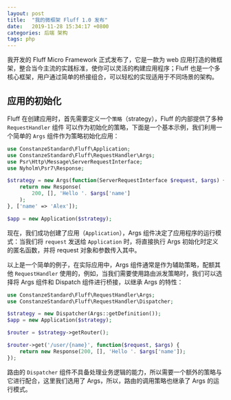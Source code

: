 ```yaml
---
layout: post
title:  "我的微框架 Fluff 1.0 发布"
date:   2019-11-28 15:34:17 +0800
categories: 后端 架构
tags: php
---
```

我开发的 Fluff Micro Framework 正式发布了，它是一款为 web 应用打造的微框架，整合当今主流的实践标准，使你可以灵活的构建应用程序；Fluff 也是一个多核心框架，用户通过简单的桥接组合，可以轻松的实现适用于不同场景的架构。

## 应用的初始化
Fluff 在创建应用时，首先需要定义一个`策略`（strategy），Fluff 的内部提供了多种 `RequestHandler` 组件 可以作为初始化的策略，下面是一个基本示例，我们利用一个简单的 `Args` 组件作为策略初始化应用：
```php
use ConstanzeStandard\Fluff\Application;
use ConstanzeStandard\Fluff\RequestHandler\Args;
use Psr\Http\Message\ServerRequestInterface;
use Nyholm\Psr7\Response;

$strategy = new Args(function(ServerRequestInterface $request, $args) {
    return new Response(
        200, [], 'Hello '. $args['name']
    );
}, ['name' => 'Alex']);

$app = new Application($strategy);
```
现在，我们成功创建了应用（`Application`），Args 组件决定了应用程序的运行模式：当我们将 `request` 发送给 `Application` 时，将直接执行 Args 初始化时定义的匿名函数，并将 request 对象和参数传入其中。

以上是一个简单的例子，在实际应用中，Args 组件通常是作为辅助策略，配额其他 `RequestHandler` 使用的，例如，当我们需要使用路由派发策略时，我们可以选择将 Args 组件和 Dispatch 组件进行桥接，以继承 Args 的特性：
```php
use ConstanzeStandard\Fluff\RequestHandler\Args;
use ConstanzeStandard\Fluff\RequestHandler\Dispatcher;

$strategy = new Dispatcher(Args::getDefinition());
$app = new Application($strategy);

$router = $strategy->getRouter();

$router->get('/user/{name}', function($request, $args) {
    return new Response(200, [], 'Hello '. $args['name']);
});
```
路由的 `Dispatcher` 组件不具备处理业务逻辑的能力，所以需要一个额外的策略与它进行配合，这里我们选用了 Args，所以，路由的调用策略也继承了 Args 的运行模式。
